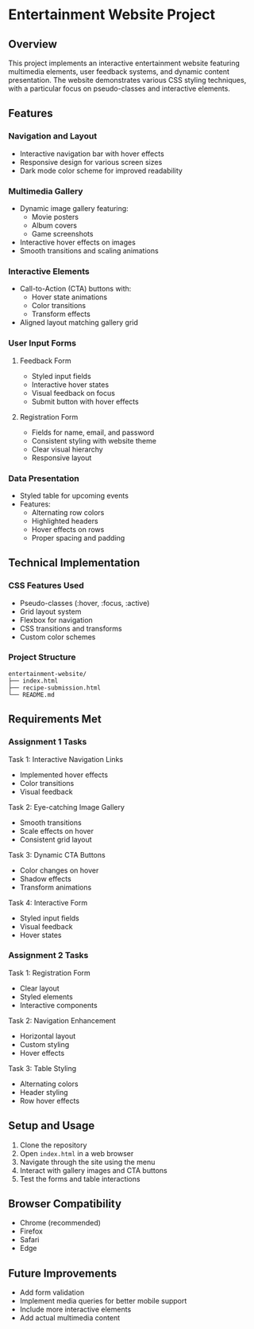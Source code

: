 # Entertainment Website Project

## Overview
This project implements an interactive entertainment website featuring multimedia elements, user feedback systems, and dynamic content presentation. The website demonstrates various CSS styling techniques, with a particular focus on pseudo-classes and interactive elements.

## Features

### Navigation and Layout
- Interactive navigation bar with hover effects
- Responsive design for various screen sizes
- Dark mode color scheme for improved readability

### Multimedia Gallery
- Dynamic image gallery featuring:
  - Movie posters
  - Album covers
  - Game screenshots
- Interactive hover effects on images
- Smooth transitions and scaling animations

### Interactive Elements
- Call-to-Action (CTA) buttons with:
  - Hover state animations
  - Color transitions
  - Transform effects
- Aligned layout matching gallery grid

### User Input Forms
1. Feedback Form
   - Styled input fields
   - Interactive hover states
   - Visual feedback on focus
   - Submit button with hover effects

2. Registration Form
   - Fields for name, email, and password
   - Consistent styling with website theme
   - Clear visual hierarchy
   - Responsive layout

### Data Presentation
- Styled table for upcoming events
- Features:
  - Alternating row colors
  - Highlighted headers
  - Hover effects on rows
  - Proper spacing and padding

## Technical Implementation

### CSS Features Used
- Pseudo-classes (:hover, :focus, :active)
- Grid layout system
- Flexbox for navigation
- CSS transitions and transforms
- Custom color schemes

### Project Structure
```
entertainment-website/
├── index.html
├── recipe-submission.html
└── README.md
```

## Requirements Met

### Assignment 1 Tasks
Task 1: Interactive Navigation Links
- Implemented hover effects
- Color transitions
- Visual feedback

Task 2: Eye-catching Image Gallery
- Smooth transitions
- Scale effects on hover
- Consistent grid layout

Task 3: Dynamic CTA Buttons
- Color changes on hover
- Shadow effects
- Transform animations

Task 4: Interactive Form
- Styled input fields
- Visual feedback
- Hover states

### Assignment 2 Tasks
Task 1: Registration Form
- Clear layout
- Styled elements
- Interactive components

Task 2: Navigation Enhancement
- Horizontal layout
- Custom styling
- Hover effects

Task 3: Table Styling
- Alternating colors
- Header styling
- Row hover effects

## Setup and Usage
1. Clone the repository
2. Open `index.html` in a web browser
3. Navigate through the site using the menu
4. Interact with gallery images and CTA buttons
5. Test the forms and table interactions

## Browser Compatibility
- Chrome (recommended)
- Firefox
- Safari
- Edge

## Future Improvements
- Add form validation
- Implement media queries for better mobile support
- Include more interactive elements
- Add actual multimedia content